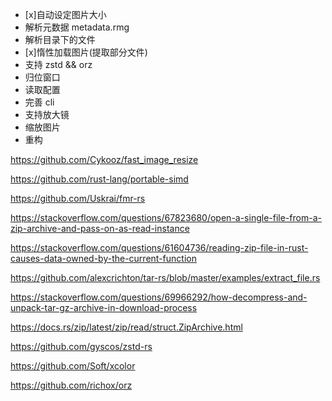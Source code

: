 + [x]自动设定图片大小
+ 解析元数据 metadata.rmg
+ 解析目录下的文件
+ [x]惰性加载图片(提取部分文件)
+ 支持 zstd && orz
+ 归位窗口
+ 读取配置
+ 完善 cli
+ 支持放大镜
+ 缩放图片
+ 重构



https://github.com/Cykooz/fast_image_resize

https://github.com/rust-lang/portable-simd

https://github.com/Uskrai/fmr-rs

https://stackoverflow.com/questions/67823680/open-a-single-file-from-a-zip-archive-and-pass-on-as-read-instance

https://stackoverflow.com/questions/61604736/reading-zip-file-in-rust-causes-data-owned-by-the-current-function


https://github.com/alexcrichton/tar-rs/blob/master/examples/extract_file.rs

https://stackoverflow.com/questions/69966292/how-decompress-and-unpack-tar-gz-archive-in-download-process

https://docs.rs/zip/latest/zip/read/struct.ZipArchive.html

https://github.com/gyscos/zstd-rs

https://github.com/Soft/xcolor

https://github.com/richox/orz
